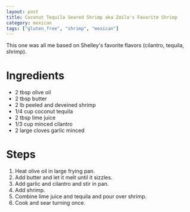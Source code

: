 ```yaml
---
layout: post
title: Coconut Tequila Seared Shrimp aka Zoila's Favorite Shrimp
category: mexican
tags: ["gluten_free", "shrimp", "mexican"]
---
```


This one was all me based on Shelley's favorite flavors (cilantro, tequila, shrimp).

# Ingredients

* 2 tbsp olive oil
* 2 tbsp butter
* 2 lb peeled and deveined shrimp
* 1/4 cup coconut tequila
* 2 tbsp lime juice
* 1/3 cup minced cilantro
* 2 large cloves garlic minced

# Steps

1.  Heat olive oil in large frying pan.
2.  Add butter and let it melt until it sizzles.
3.  Add garlic and cilantro and stir in pan.
4.  Add shrimp.
5.  Combine lime juice and tequila and pour over shrimp.
6.  Cook and sear turning once.

